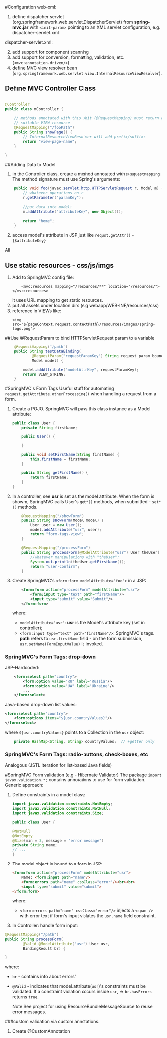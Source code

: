 #Configuration
web-xml:
1. define dispatcher servlet (org.springframework.web.servlet.DispatcherServlet)
from **spring-mvc.jar**
    with `<init-param>` pointing to an XML servlet configuration, e.g. dispatcher-servlet.xml

dispatcher-servlet.xml:

2. add support for component scanning 
3. add support for conversion, formatting, validation, etc. (`<mvc:annotation-driven/>`)
4. define MVC view resolver bean (`org.springframework.web.servlet.view.InternalResourceViewResolver`).

## Define MVC Controller Class

```java

@Controller
public class mController {
    
    // methods annotated with this shit (@RequestMapping) must return a string that is used to pick the 
    // suitable VIEW resource
    @RequestMapping("/fooPath")
    public String showPage() {
        // InternalResourceViewResolver will add prefix/suffix:
        return "view-page-name";
    }   

}
```

##Adding Data to Model
1. In the Controller class, create a method annotated with `@RequestMapping`
The method signature must use Spring's arguments:
```java
    public void foo(javax.servlet.http.HTTPServletRequest r, Model m) {
        // whatever operations on r
        r.getParameter("paramKey");
        
        //put data into model:
        m.addAttribute("attributeKey", new Object());
    
        return "home";
    }
```
2. access model's attribute in JSP just like `requst.getAttr()` - `{$attributeKey}`

All

## Use static resources - css/js/imgs
1. Add to SpringMVC config file:
    ```
        <mvc:resources mapping="/resources/**" location="/resources/"></mvc:resources>
    ```
    it uses URL mapping to get static resources.
2. put all assets under location dirs (e.g webapp/WEB-INF/resources/css)
3. reference in VIEWs like:
    ```
    <img src="${pageContext.request.contextPath}/resources/images/spring-logo.png"> 
    ```
   
##Use @RequestParam to bind HTTPServletRequest param to a variable

```java
    @RequestMapping("/path")
    public String testDataBinding(
            @RequestParam("requestParamKey") String request_param_bound,
            Model model) {

        model.addAttribute("modelAttrKey", requestParamKey);
        return VIEW_STRING;
    }
```

#SpringMVC's Form Tags
Useful stuff for automating `request.getAttribute.otherProcessing()` when handling a request
from a form.

1. Create a POJO. SpringMVC will pass this class instance as a Model attribute:
    ```java
    public class User {
        private String firstName;
    
        public User() {
    
        }
    
        public void setFirstName(String firstName) {
            this.firstName = firstName;
        }
    
        public String getFirstName() {
            return firstName;
        }
    }
    ```
 
 2. In a controller, see **usr** is set as the model attribute. When the form is showm, SpringMVC 
 calls User's `get*()` methods, when submitted - `set*()` methods.
     
    ```java
        @RequestMapping("/showForm")
        public String showForm(Model model) {
            User user = new User();
            model.addAttribute("usr", user);
            return "form-tags-view";
        }
    
        @RequestMapping("/processForm")
        public String processForm(@ModelAttribute("usr") User theUser) {
            //whatever manipulations with "theUser":        
            System.out.println(theUser.getFirstName());
            return "user-confirm";
        }
    ```
 
 
 3. Create SpringMVC's `<form:form modelAttribute="foo">` in a JSP:
    ```xml
        <form:form action="processForm" modelAttribute="usr">
            <form:input type="text" path="firstName"/>
            <input type="submit" value="Submit"/>
        </form:form>
    ```
    where:
    -  `modelAttribute="usr"`: **usr** is the Model's attribute key (set in controller);
    - `<form:input type="text" path="firstName"/>`: SpringMVC's tags. **path** refers to
    `usr.firstName` field - on the form submission, `usr.setName(FormInputValue)` is invoked. 
    
### SpringMVC's Form Tags: drop-down
JSP-Hardcoded:
```xml
    <form:select path="country">
        <form:option value="RU" label="Russia"/>
        <form:option value="UA" label="Ukraine"/>
        ...
    </form:select>
```
Java-based drop-down list values:
```xml
<form:select path="country">
    <form:options items="${usr.countryValues}"/>
</form:select>
```
where `${usr.countryValues}` points to a Collection in the `usr` object:
```java
    private HashMap<String, String> countryValues;  // +getter only
```

### SpringMVC's Form Tags: radio-buttons, check-boxes, etc
Analogous (JSTL iteration for list-based Java fields)

#SpringMVC Form validation (e.g - Hibernate Validator)
The package `import javax.validation.*;` contains annotations to use for form validation.
Generic approach:
1. Define constraints in a model class:
    ```java
    import javax.validation.constraints.NotEmpty;
    import javax.validation.constraints.NotNull;
    import javax.validation.constraints.Size;
   
    public class User {  
   
    @NotNull
    @NotEmpty
    @Size(min = 3, message = "error message")
    private String name;
    // ...
    }
    ``` 
2. The model object is bound to a form in JSP:
    ```html
    <form:form action="processForm" modelAttribute="usr">
        Name: <form:input path="name"/> 
        <form:errors path="name" cssClass="error"/><br><br>
        <input type="submit" value="submit">
    </form:form>
    ```
   where:
    - `<form:errors path="name" cssClass="error"/>` injects a `<span />` with error text if form's input violates
     the `usr.name` field constraint. 
     
3. In Controller: handle form input:
```java
@RequestMapping("/path")
public String processForm(
        @Valid @ModelAttribute("usr") User usr,
        BindingResult br) {

}
```
where:
- `br` - contains info about errors'
- `@Valid` - indicates that model.attribute(`usr`)'s constraints must be validated. 
  If a constraint violation occurs inside `usr`, => `br.hasErrors`  returns `true`.
 

    Note See project for using ResourceBundleMessageSource to reuse error messages.
    
    
    
###custom validation via custom annotations.
1. Create @CustomAnnotation

    
